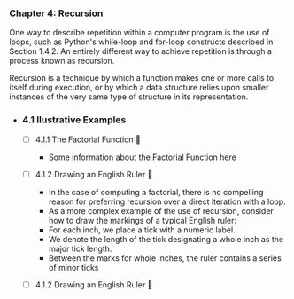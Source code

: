 ### Chapter 4: Recursion

One way to describe repetition within a computer program is the use of loops, such as Python's while-loop and for-loop constructs described in Section 1.4.2. An entirely different way to achieve repetition is through a process known as recursion.

Recursion is a technique by which a function makes one or more calls to itself during execution, or by which a data structure relies upon smaller instances of the very same type of structure in its representation.


- ### 4.1 Ilustrative Examples

    - [ ] 4.1.1 The Factorial Function :construction_worker: 
        - Some information about the Factorial Function here

    - [ ] 4.1.2 Drawing an English Ruler :construction_worker:
        - In the case of computing a factorial, there is no compelling reason for preferring recursion over a direct iteration with a loop.
        - As a more complex example of the use of recursion, consider how to draw the markings of a typical English ruler:
        - For each inch, we place a tick with a numeric label.
        - We denote the length of the tick designating a whole inch as the major tick length.
        - Between the marks for whole inches, the ruler contains a series of minor ticks

    - [ ] 4.1.2 Drawing an English Ruler :construction_worker:
